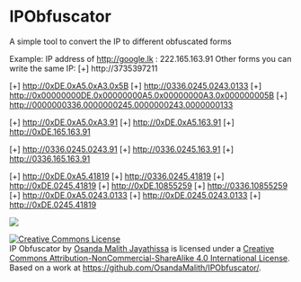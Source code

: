 # IPObfuscator
A simple tool to convert the IP to different obfuscated forms 

Example:
IP address of http://google.lk : 222.165.163.91
Other forms you can write the same IP:
[+] http://3735397211

[+] http://0xDE.0xA5.0xA3.0x5B
[+] http://0336.0245.0243.0133
[+] http://0x00000000DE.0x00000000A5.0x00000000A3.0x000000005B
[+] http://0000000336.0000000245.0000000243.0000000133

[+] http://0xDE.0xA5.0xA3.91
[+] http://0xDE.0xA5.163.91
[+] http://0xDE.165.163.91

[+] http://0336.0245.0243.91
[+] http://0336.0245.163.91
[+] http://0336.165.163.91

[+] http://0xDE.0xA5.41819
[+] http://0336.0245.41819
[+] http://0xDE.0245.41819
[+] http://0xDE.10855259
[+] http://0336.10855259
[+] http://0xDE.0xA5.0243.0133
[+] http://0xDE.0245.0243.0133
[+] http://0xDE.0245.41819

<img src="http://i.imgur.com/NdEhMQC.png">

<a rel="license" href="http://creativecommons.org/licenses/by-nc-sa/4.0/"><img alt="Creative Commons License" style="border-width:0" src="http://i.creativecommons.org/l/by-nc-sa/4.0/88x31.png" /></a><br /><span xmlns:dct="http://purl.org/dc/terms/" property="dct:title">IP Obfuscator</span> by <a xmlns:cc="http://creativecommons.org/ns#" href="http://osandamalith.wordpress.com" property="cc:attributionName" rel="cc:attributionURL">Osanda Malith Jayathissa</a> is licensed under a <a rel="license" href="http://creativecommons.org/licenses/by-nc-sa/4.0/">Creative Commons Attribution-NonCommercial-ShareAlike 4.0 International License</a>.<br />Based on a work at <a xmlns:dct="http://purl.org/dc/terms/" href="http://osandamalith.wordpress.com" rel="dct:source">https://github.com/OsandaMalith/IPObfuscator/</a>.
